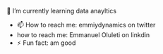 🌱 I’m currently learning data anayltics
- 📫 How to reach me: emmiydynamics on twitter
- how to reach me: Emmanuel Oluleti on linkdin
-  ⚡ Fun fact: am good
